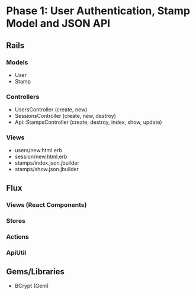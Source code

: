 # Phase 1: User Authentication, Stamp Model and JSON API

## Rails
### Models
* User
* Stamp

### Controllers
* UsersController (create, new)
* SessionsController (create, new, destroy)
* Api::StampsController (create, destroy, index, show, update)

### Views
* users/new.html.erb
* session/new.html.erb
* stamps/index.json.jbuilder
* stamps/show.json.jbuilder

## Flux
### Views (React Components)

### Stores

### Actions

### ApiUtil

## Gems/Libraries
* BCrypt (Gem)
